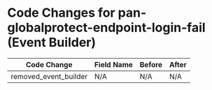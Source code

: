 # Code Changes for pan-globalprotect-endpoint-login-fail (Event Builder)

| Code Change | Field Name | Before | After |
|-------------|------------|--------|-------|
| removed_event_builder | N/A | N/A | N/A |